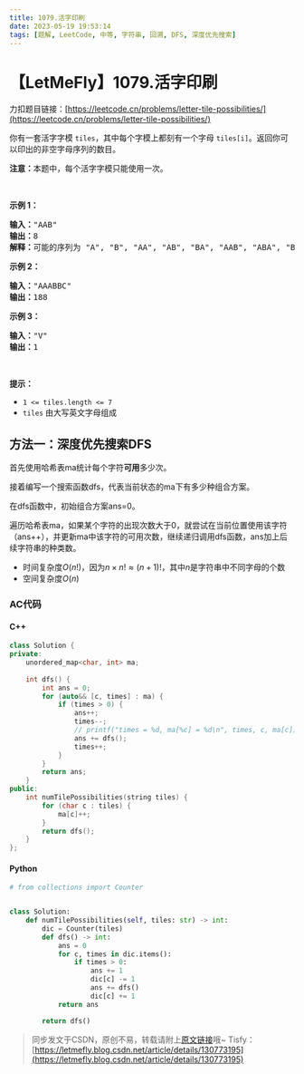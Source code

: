 ```yaml
---
title: 1079.活字印刷
date: 2023-05-19 19:53:14
tags: [题解, LeetCode, 中等, 字符串, 回溯, DFS, 深度优先搜索]
---
```


# 【LetMeFly】1079.活字印刷

力扣题目链接：[https://leetcode.cn/problems/letter-tile-possibilities/](https://leetcode.cn/problems/letter-tile-possibilities/)

<p>你有一套活字字模&nbsp;<code>tiles</code>，其中每个字模上都刻有一个字母&nbsp;<code>tiles[i]</code>。返回你可以印出的非空字母序列的数目。</p>

<p><strong>注意：</strong>本题中，每个活字字模只能使用一次。</p>

<p>&nbsp;</p>

<p><strong>示例 1：</strong></p>

<pre>
<strong>输入：</strong>"AAB"
<strong>输出：</strong>8
<strong>解释：</strong>可能的序列为 "A", "B", "AA", "AB", "BA", "AAB", "ABA", "BAA"。
</pre>

<p><strong>示例 2：</strong></p>

<pre>
<strong>输入：</strong>"AAABBC"
<strong>输出：</strong>188
</pre>

<p><strong>示例 3：</strong></p>

<pre>
<strong>输入：</strong>"V"
<strong>输出：</strong>1</pre>

<p>&nbsp;</p>

<p><strong>提示：</strong></p>

<ul>
	<li><code>1 &lt;= tiles.length &lt;= 7</code></li>
	<li><code>tiles</code> 由大写英文字母组成</li>
</ul>


    
## 方法一：深度优先搜索DFS

首先使用哈希表ma统计每个字符**可用**多少次。

接着编写一个搜索函数dfs，代表当前状态的ma下有多少种组合方案。

在dfs函数中，初始组合方案ans=0。

遍历哈希表ma，如果某个字符的出现次数大于0，就尝试在当前位置使用该字符（ans++），并更新ma中该字符的可用次数，继续递归调用dfs函数，ans加上后续字符串的种类数。

+ 时间复杂度$O(n!)$，因为$n\times n!\approx (n+1)!$，其中$n$是字符串中不同字母的个数
+ 空间复杂度$O(n)$

### AC代码

#### C++

```cpp
class Solution {
private:
    unordered_map<char, int> ma;
    
    int dfs() {
        int ans = 0;
        for (auto&& [c, times] : ma) {
            if (times > 0) {
                ans++;
                times--;
                // printf("times = %d, ma[%c] = %d\n", times, c, ma[c]);  //********
                ans += dfs();
                times++;
            }
        }
        return ans;
    }
public:
    int numTilePossibilities(string tiles) {
        for (char c : tiles) {
            ma[c]++;
        }
        return dfs();
    }
};
```

#### Python

```python
# from collections import Counter


class Solution:
    def numTilePossibilities(self, tiles: str) -> int:
        dic = Counter(tiles)
        def dfs() -> int:
            ans = 0
            for c, times in dic.items():
                if times > 0:
                    ans += 1
                    dic[c] -= 1
                    ans += dfs()
                    dic[c] += 1
            return ans

        return dfs()
```

> 同步发文于CSDN，原创不易，转载请附上[原文链接](https://blog.tisfy.eu.org/2023/05/19/LeetCode%201079.%E6%B4%BB%E5%AD%97%E5%8D%B0%E5%88%B7/)哦~
> Tisfy：[https://letmefly.blog.csdn.net/article/details/130773195](https://letmefly.blog.csdn.net/article/details/130773195)
